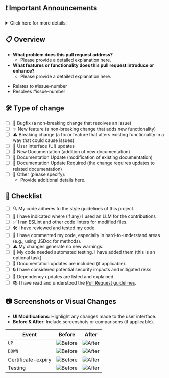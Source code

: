 ## ❗ Important Announcements

<details><summary>Click here for more details:</summary>
</p>

**⚠️ Please Note: We do not accept all types of pull requests, and we want to ensure we don't waste your time. Before submitting, make sure you have read our pull request guidelines: [Pull Request Rules](https://github.com/oggynjack/0code-monit/blob/master/CONTRIBUTING.md#can-i-create-a-pull-request-for-0code-monit)**

### 🚫 Please Avoid Unnecessary Pinging of Maintainers

We kindly ask you to refrain from pinging maintainers unless absolutely necessary. Pings are for critical/urgent pull requests that require immediate attention.

</p>
</details>

## 📋 Overview

<!-- Provide a clear summary of the purpose and scope of this pull request:-->

- **What problem does this pull request address?**
  - Please provide a detailed explanation here.
- **What features or functionality does this pull request introduce or enhance?**
  - Please provide a detailed explanation here.

<!--
Please link any GitHub issues or tasks that this pull request addresses.
Use the appropriate issue numbers or links to enable auto-closing.
-->

- Relates to #issue-number
- Resolves #issue-number

## 🛠️ Type of change

<!-- Please select all options that apply -->

- [ ] 🐛 Bugfix (a non-breaking change that resolves an issue)
- [ ] ✨ New feature (a non-breaking change that adds new functionality)
- [ ] ⚠️ Breaking change (a fix or feature that alters existing functionality in a way that could cause issues)
- [ ] 🎨 User Interface (UI) updates
- [ ] 📄 New Documentation (addition of new documentation)
- [ ] 📄 Documentation Update (modification of existing documentation)
- [ ] 📄 Documentation Update Required (the change requires updates to related documentation)
- [ ] 🔧 Other (please specify):
  - Provide additional details here.

## 📄 Checklist

<!-- Please select all options that apply -->

- [ ] 🔍 My code adheres to the style guidelines of this project.
- [ ] 🦿 I have indicated where (if any) I used an LLM for the contributions
- [ ] ✅ I ran ESLint and other code linters for modified files.
- [ ] 🛠️ I have reviewed and tested my code.
- [ ] 📝 I have commented my code, especially in hard-to-understand areas (e.g., using JSDoc for methods).
- [ ] ⚠️ My changes generate no new warnings.
- [ ] 🤖 My code needed automated testing. I have added them (this is an optional task).
- [ ] 📄 Documentation updates are included (if applicable).
- [ ] 🔒 I have considered potential security impacts and mitigated risks.
- [ ] 🧰 Dependency updates are listed and explained.
- [ ] 📚 I have read and understood the [Pull Request guidelines](https://github.com/oggynjack/0code-monit/blob/master/CONTRIBUTING.md#recommended-pull-request-guideline).

## 📷 Screenshots or Visual Changes

<!--
If this pull request introduces visual changes, please provide the following details.
If not, remove this section.

Please upload the image directly here by pasting it or dragging and dropping.
Avoid using external image services as the image will be uploaded automatically.
-->

- **UI Modifications**: Highlight any changes made to the user interface.
- **Before & After**: Include screenshots or comparisons (if applicable).

| Event              | Before                | After                |
| ------------------ | --------------------- | -------------------- |
| `UP`               | ![Before](image-link) | ![After](image-link) |
| `DOWN`             | ![Before](image-link) | ![After](image-link) |
| Certificate-expiry | ![Before](image-link) | ![After](image-link) |
| Testing            | ![Before](image-link) | ![After](image-link) |
